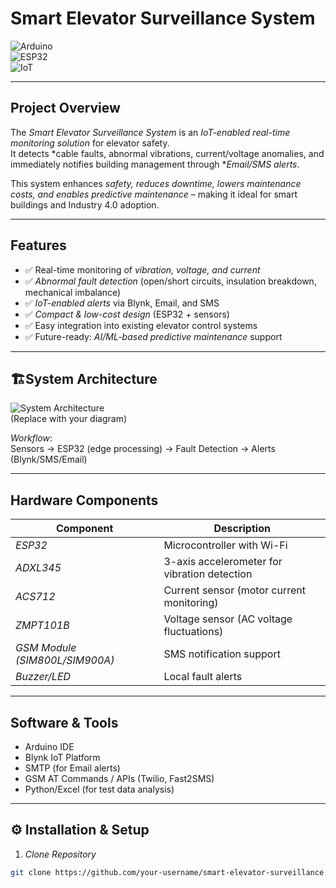 #  Smart Elevator Surveillance System  

![Arduino](https://img.shields.io/badge/Arduino-IDE-blue)  
![ESP32](https://img.shields.io/badge/ESP32-Microcontroller-orange)  
![IoT](https://img.shields.io/badge/IoT-Smart%20System-green)  
  

---

##  Project Overview  
The *Smart Elevator Surveillance System* is an *IoT-enabled real-time monitoring solution* for elevator safety.  
It detects *cable faults, abnormal vibrations, current/voltage anomalies, and immediately notifies building management through **Email/SMS alerts*.  

This system enhances *safety, reduces downtime, lowers maintenance costs, and enables predictive maintenance* – making it ideal for smart buildings and Industry 4.0 adoption.  

---

##  Features  
- ✅ Real-time monitoring of *vibration, voltage, and current*  
- ✅ *Abnormal fault detection* (open/short circuits, insulation breakdown, mechanical imbalance)  
- ✅ *IoT-enabled alerts* via Blynk, Email, and SMS  
- ✅ *Compact & low-cost design* (ESP32 + sensors)  
- ✅ Easy integration into existing elevator control systems  
- ✅ Future-ready: *AI/ML-based predictive maintenance* support  

---

## 🏗System Architecture  

![System Architecture](docs/system-architecture.png)  
(Replace with your diagram)  

*Workflow*:  
Sensors → ESP32 (edge processing) → Fault Detection → Alerts (Blynk/SMS/Email)  

---

## Hardware Components  
| Component | Description |  
|-----------|-------------|  
| *ESP32* | Microcontroller with Wi-Fi |  
| *ADXL345* | 3-axis accelerometer for vibration detection |  
| *ACS712* | Current sensor (motor current monitoring) |  
| *ZMPT101B* | Voltage sensor (AC voltage fluctuations) |  
| *GSM Module (SIM800L/SIM900A)* | SMS notification support |  
| *Buzzer/LED* | Local fault alerts |  

---

##  Software & Tools  
- Arduino IDE  
- Blynk IoT Platform  
- SMTP (for Email alerts)  
- GSM AT Commands / APIs (Twilio, Fast2SMS)  
- Python/Excel (for test data analysis)  

---

## ⚙ Installation & Setup  
1. *Clone Repository*  
```bash
git clone https://github.com/your-username/smart-elevator-surveillance.git
